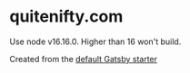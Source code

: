 # quitenifty.com

Use node v16.16.0. Higher than 16 won't build.

Created from the [default Gatsby starter](https://github.com/gatsbyjs/gatsby-starter-default)
